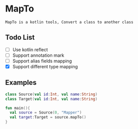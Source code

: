 # MapTo

`MapTo is a kotlin tools, Convert a class to another class`

## Todo List

- [ ] Use kotlin reflect
- [ ] Support annotation mark
- [ ] Support alias fields mapping
- [x] Support different type mapping

## Examples

```kotlin
class Source(val id:Int, val name:String)
class Target(val id:Int, val name:String)

fun main(){
  val source = Source(0, "Mapper")
  val target:Target = source.mapTo()
}  
```
